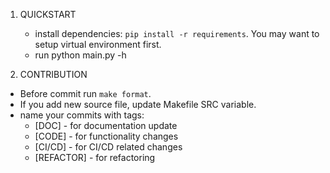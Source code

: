 1. QUICKSTART
    - install dependencies: `pip install -r requirements`. You may want to setup virtual environment first.
    - run python main.py -h

2. CONTRIBUTION
 - Before commit run `make format`.
 - If you add new source file, update Makefile SRC variable.
 - name your commits with tags:
   - [DOC] - for documentation update
   - [CODE] - for functionality changes
   - [CI/CD] - for CI/CD related changes
   - [REFACTOR] - for refactoring